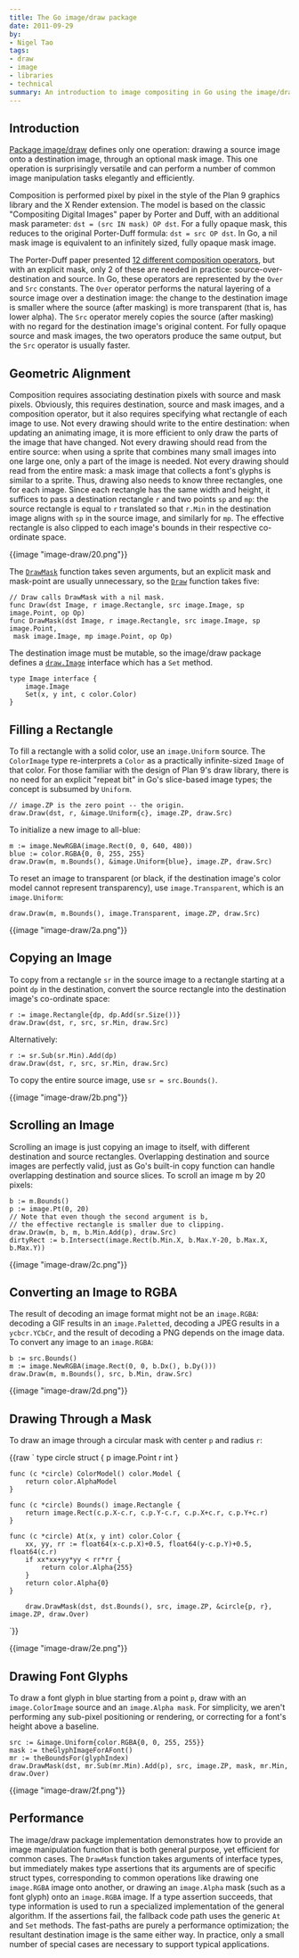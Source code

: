 ```yaml
---
title: The Go image/draw package
date: 2011-09-29
by:
- Nigel Tao
tags:
- draw
- image
- libraries
- technical
summary: An introduction to image compositing in Go using the image/draw package.
---
```


## Introduction

[Package image/draw](https://golang.org/pkg/image/draw/) defines only one operation:
drawing a source image onto a destination image,
through an optional mask image.
This one operation is surprisingly versatile and can perform a number of
common image manipulation tasks elegantly and efficiently.

Composition is performed pixel by pixel in the style of the Plan 9 graphics
library and the X Render extension.
The model is based on the classic "Compositing Digital Images" paper by Porter and Duff,
with an additional mask parameter:
`dst = (src IN mask) OP dst`.
For a fully opaque mask, this reduces to the original Porter-Duff formula: `dst = src OP dst`.
In Go, a nil mask image is equivalent to an infinitely sized,
fully opaque mask image.

The Porter-Duff paper presented [12 different composition operators](http://www.w3.org/TR/SVGCompositing/examples/compop-porterduff-examples.png),
but with an explicit mask, only 2 of these are needed in practice:
source-over-destination and source.
In Go, these operators are represented by the `Over` and `Src` constants.
The `Over` operator performs the natural layering of a source image over
a destination image:
the change to the destination image is smaller where the source (after masking)
is more transparent (that is, has lower alpha).
The `Src` operator merely copies the source (after masking) with no regard
for the destination image's original content.
For fully opaque source and mask images, the two operators produce the same output,
but the `Src` operator is usually faster.

## Geometric Alignment

Composition requires associating destination pixels with source and mask pixels.
Obviously, this requires destination, source and mask images,
and a composition operator, but it also requires specifying what rectangle
of each image to use.
Not every drawing should write to the entire destination:
when updating an animating image, it is more efficient to only draw the
parts of the image that have changed.
Not every drawing should read from the entire source:
when using a sprite that combines many small images into one large one,
only a part of the image is needed.
Not every drawing should read from the entire mask:
a mask image that collects a font's glyphs is similar to a sprite.
Thus, drawing also needs to know three rectangles, one for each image.
Since each rectangle has the same width and height,
it suffices to pass a destination rectangle `r` and two points `sp` and `mp`:
the source rectangle is equal to `r` translated so that `r.Min` in the destination
image aligns with `sp` in the source image,
and similarly for `mp`.
The effective rectangle is also clipped to each image's bounds in their
respective co-ordinate space.

{{image "image-draw/20.png"}}

The [`DrawMask`](https://golang.org/pkg/image/draw/#DrawMask) function
takes seven arguments,
but an explicit mask and mask-point are usually unnecessary,
so the [`Draw`](https://golang.org/pkg/image/draw/#Draw) function takes five:

	// Draw calls DrawMask with a nil mask.
	func Draw(dst Image, r image.Rectangle, src image.Image, sp image.Point, op Op)
	func DrawMask(dst Image, r image.Rectangle, src image.Image, sp image.Point,
	 mask image.Image, mp image.Point, op Op)

The destination image must be mutable, so the image/draw package defines
a [`draw.Image`](https://golang.org/pkg/image/draw/#Image) interface which has a `Set` method.

	type Image interface {
	    image.Image
	    Set(x, y int, c color.Color)
	}

## Filling a Rectangle

To fill a rectangle with a solid color, use an `image.Uniform` source.
The `ColorImage` type re-interprets a `Color` as a practically infinite-sized
`Image` of that color.
For those familiar with the design of Plan 9's draw library,
there is no need for an explicit "repeat bit" in Go's slice-based image types;
the concept is subsumed by `Uniform`.

	// image.ZP is the zero point -- the origin.
	draw.Draw(dst, r, &image.Uniform{c}, image.ZP, draw.Src)

To initialize a new image to all-blue:

	m := image.NewRGBA(image.Rect(0, 0, 640, 480))
	blue := color.RGBA{0, 0, 255, 255}
	draw.Draw(m, m.Bounds(), &image.Uniform{blue}, image.ZP, draw.Src)

To reset an image to transparent (or black,
if the destination image's color model cannot represent transparency),
use `image.Transparent`, which is an `image.Uniform`:

	draw.Draw(m, m.Bounds(), image.Transparent, image.ZP, draw.Src)

{{image "image-draw/2a.png"}}

## Copying an Image

To copy from a rectangle `sr` in the source image to a rectangle starting
at a point `dp` in the destination,
convert the source rectangle into the destination image's co-ordinate space:

	r := image.Rectangle{dp, dp.Add(sr.Size())}
	draw.Draw(dst, r, src, sr.Min, draw.Src)

Alternatively:

	r := sr.Sub(sr.Min).Add(dp)
	draw.Draw(dst, r, src, sr.Min, draw.Src)

To copy the entire source image, use `sr = src.Bounds()`.

{{image "image-draw/2b.png"}}

## Scrolling an Image

Scrolling an image is just copying an image to itself,
with different destination and source rectangles.
Overlapping destination and source images are perfectly valid,
just as Go's built-in copy function can handle overlapping destination and source slices.
To scroll an image m by 20 pixels:

	b := m.Bounds()
	p := image.Pt(0, 20)
	// Note that even though the second argument is b,
	// the effective rectangle is smaller due to clipping.
	draw.Draw(m, b, m, b.Min.Add(p), draw.Src)
	dirtyRect := b.Intersect(image.Rect(b.Min.X, b.Max.Y-20, b.Max.X, b.Max.Y))

{{image "image-draw/2c.png"}}

## Converting an Image to RGBA

The result of decoding an image format might not be an `image.RGBA`:
decoding a GIF results in an `image.Paletted`,
decoding a JPEG results in a `ycbcr.YCbCr`,
and the result of decoding a PNG depends on the image data.
To convert any image to an `image.RGBA`:

	b := src.Bounds()
	m := image.NewRGBA(image.Rect(0, 0, b.Dx(), b.Dy()))
	draw.Draw(m, m.Bounds(), src, b.Min, draw.Src)

{{image "image-draw/2d.png"}}

## Drawing Through a Mask

To draw an image through a circular mask with center `p` and radius `r`:

{{raw `
	type circle struct {
	    p image.Point
	    r int
	}

	func (c *circle) ColorModel() color.Model {
	    return color.AlphaModel
	}

	func (c *circle) Bounds() image.Rectangle {
	    return image.Rect(c.p.X-c.r, c.p.Y-c.r, c.p.X+c.r, c.p.Y+c.r)
	}

	func (c *circle) At(x, y int) color.Color {
	    xx, yy, rr := float64(x-c.p.X)+0.5, float64(y-c.p.Y)+0.5, float64(c.r)
	    if xx*xx+yy*yy < rr*rr {
	        return color.Alpha{255}
	    }
	    return color.Alpha{0}
	}

	    draw.DrawMask(dst, dst.Bounds(), src, image.ZP, &circle{p, r}, image.ZP, draw.Over)
`}}

{{image "image-draw/2e.png"}}

## Drawing Font Glyphs

To draw a font glyph in blue starting from a point `p`,
draw with an `image.ColorImage` source and an `image.Alpha mask`.
For simplicity, we aren't performing any sub-pixel positioning or rendering,
or correcting for a font's height above a baseline.

	src := &image.Uniform{color.RGBA{0, 0, 255, 255}}
	mask := theGlyphImageForAFont()
	mr := theBoundsFor(glyphIndex)
	draw.DrawMask(dst, mr.Sub(mr.Min).Add(p), src, image.ZP, mask, mr.Min, draw.Over)

{{image "image-draw/2f.png"}}

## Performance

The image/draw package implementation demonstrates how to provide an image
manipulation function that is both general purpose,
yet efficient for common cases.
The `DrawMask` function takes arguments of interface types,
but immediately makes type assertions that its arguments are of specific struct types,
corresponding to common operations like drawing one `image.RGBA` image onto another,
or drawing an `image.Alpha` mask (such as a font glyph) onto an `image.RGBA` image.
If a type assertion succeeds, that type information is used to run a specialized
implementation of the general algorithm.
If the assertions fail, the fallback code path uses the generic `At` and `Set` methods.
The fast-paths are purely a performance optimization;
the resultant destination image is the same either way.
In practice, only a small number of special cases are necessary to support
typical applications.
